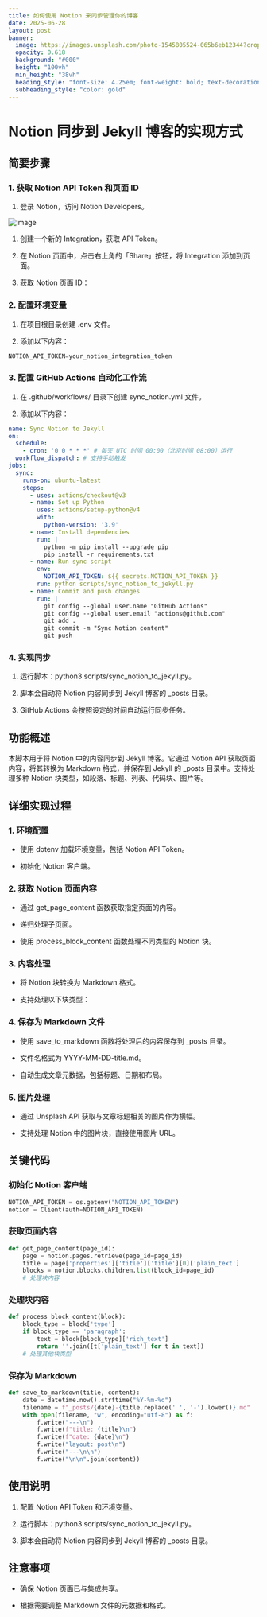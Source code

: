 ```yaml
---
title: 如何使用 Notion 来同步管理你的博客
date: 2025-06-28
layout: post
banner:
  image: https://images.unsplash.com/photo-1545805524-065b6eb12344?crop=entropy&cs=tinysrgb&fit=max&fm=jpg&ixid=M3w2OTIwMzJ8MHwxfHJhbmRvbXx8fHx8fHx8fDE3NTExNDkxNjl8&ixlib=rb-4.1.0&q=80&w=1080
  opacity: 0.618
  background: "#000"
  height: "100vh"
  min_height: "38vh"
  heading_style: "font-size: 4.25em; font-weight: bold; text-decoration: underline"
  subheading_style: "color: gold"
---
```


# Notion 同步到 Jekyll 博客的实现方式

## 简要步骤

### 1. 获取 Notion API Token 和页面 ID

1. 登录 Notion，访问 Notion Developers。

![image](https://prod-files-secure.s3.us-west-2.amazonaws.com/a7a0cc5a-89b9-4cda-8686-1fba0ca52f40/d19c1afe-dea5-4312-9333-786b0ba83054/image.png?X-Amz-Algorithm=AWS4-HMAC-SHA256&X-Amz-Content-Sha256=UNSIGNED-PAYLOAD&X-Amz-Credential=ASIAZI2LB466U34AIK5X%2F20250628%2Fus-west-2%2Fs3%2Faws4_request&X-Amz-Date=20250628T221929Z&X-Amz-Expires=3600&X-Amz-Security-Token=IQoJb3JpZ2luX2VjEJv%2F%2F%2F%2F%2F%2F%2F%2F%2F%2FwEaCXVzLXdlc3QtMiJHMEUCIBCCJdUiL2yO4cU8EPdbbmKDxtRQGfuuu%2BXchiFG7R80AiEAgTWGgcxm%2BUBelOGLVeYOzI0rKUj6VFro%2B42hO%2BxrH%2FgqiAQIlP%2F%2F%2F%2F%2F%2F%2F%2F%2F%2FARAAGgw2Mzc0MjMxODM4MDUiDIB4J2PXY7oxGrUEGyrcA%2FKd%2FDrdlOupBQ4CiIoeFXr4Uyf0nV%2BtiIF%2BLmpslOGV86%2FUYJK8kyNIiXLbHRCJilXv9q5vNmSNlHHZKA25K9rw49HqshQ%2Fi1mXZ%2BHHWgR4SJmtxmIKFKi9SiuNuHm0mDXyokm7Cm9yN2I9Bge2HUtEwrLCm1H9k5H84YFMQvYva4flH9NYGHg9TOVr%2FLDiCPTJ9Pa3551noyxrstHESG7AKLKp7%2FYro%2FRdynFl6G00ry0ngYlTbeWLZyv2ePNAI%2Bl74Cjupwsb6uw5NqXRt8oxGE4vxALQR8WSLy8gB5JtJK%2FpNQA9VC5%2ByIFxvl4IBk%2FXj9TbjHrWlqlrJfZ42yraTp2ag9TlwjbvbeOcdkCXuHALm%2FOHW8v2Zvga3Kx4bWCIEQAMS6pjt2%2BjUlFT0iwTwl%2Bz6%2FxLnxRi%2F%2BnxIc7cPKMpuClDcMfCoPYZUtzJGUKjCEsu1Sh6aeCbxKFnXBoAagfgkq0N0lg%2FdQB3OzIHJZSDlx10Ed2OoDar5Pai2x8cwWxpxV7iBFCd5IvADxV%2BE1i9a%2Fe9PVPzPS5u0O5JDggUCOgrhh8yr0o0nV1yZf%2B5KHNb3dXN0c7hwfVcnVNuAdRP1XrMP9VGBVKSzpTNGfy7GrgpKvhd7SBKMMj0gMMGOqUBU3Mg4GCz3Ifv%2B%2Fv%2BTLNe%2FIrMApV1ec9Es7n2eKLZmvwAIT0t9%2F9rR6GEPlo%2FqM9wU0Un2TqI2gTt4%2FIgbjl2DRhgOxwTnl1tGBtKsBCMBQjekwupBgv1WMxvP6erFe04DT4eOvi9K3RJpX1WQu1yi%2F6yHDyQEd6SO8v3QuA%2BmbGGIf3Pj%2BB%2BvMP2AsJSg3igy9Zq7VSLdEpJLDayQjO2rg1wj8vD&X-Amz-Signature=fa2be24be91e59fc6d54ab085c886e21e7a30fdb56bb330b195473930c6e8cc7&X-Amz-SignedHeaders=host&x-amz-checksum-mode=ENABLED&x-id=GetObject)

1. 创建一个新的 Integration，获取 API Token。

1. 在 Notion 页面中，点击右上角的「Share」按钮，将 Integration 添加到页面。

1. 获取 Notion 页面 ID：


### 2. 配置环境变量

1. 在项目根目录创建 .env 文件。

1. 添加以下内容：

```javascript
NOTION_API_TOKEN=your_notion_integration_token
```

### 3. 配置 GitHub Actions 自动化工作流

1. 在 .github/workflows/ 目录下创建 sync_notion.yml 文件。

1. 添加以下内容：

```yaml
name: Sync Notion to Jekyll
on:
  schedule:
    - cron: '0 0 * * *' # 每天 UTC 时间 00:00（北京时间 08:00）运行
  workflow_dispatch: # 支持手动触发
jobs:
  sync:
    runs-on: ubuntu-latest
    steps:
      - uses: actions/checkout@v3
      - name: Set up Python
        uses: actions/setup-python@v4
        with:
          python-version: '3.9'
      - name: Install dependencies
        run: |
          python -m pip install --upgrade pip
          pip install -r requirements.txt
      - name: Run sync script
        env:
          NOTION_API_TOKEN: ${{ secrets.NOTION_API_TOKEN }}
        run: python scripts/sync_notion_to_jekyll.py
      - name: Commit and push changes
        run: |
          git config --global user.name "GitHub Actions"
          git config --global user.email "actions@github.com"
          git add .
          git commit -m "Sync Notion content"
          git push
```

### 4. 实现同步

1. 运行脚本：python3 scripts/sync_notion_to_jekyll.py。

1. 脚本会自动将 Notion 内容同步到 Jekyll 博客的 _posts 目录。

1. GitHub Actions 会按照设定的时间自动运行同步任务。

## 功能概述

本脚本用于将 Notion 中的内容同步到 Jekyll 博客。它通过 Notion API 获取页面内容，将其转换为 Markdown 格式，并保存到 Jekyll 的 _posts 目录中。支持处理多种 Notion 块类型，如段落、标题、列表、代码块、图片等。

## 详细实现过程

### 1. 环境配置

- 使用 dotenv 加载环境变量，包括 Notion API Token。

- 初始化 Notion 客户端。

### 2. 获取 Notion 页面内容

- 通过 get_page_content 函数获取指定页面的内容。

- 递归处理子页面。

- 使用 process_block_content 函数处理不同类型的 Notion 块。

### 3. 内容处理

- 将 Notion 块转换为 Markdown 格式。

- 支持处理以下块类型：


### 4. 保存为 Markdown 文件

- 使用 save_to_markdown 函数将处理后的内容保存到 _posts 目录。

- 文件名格式为 YYYY-MM-DD-title.md。

- 自动生成文章元数据，包括标题、日期和布局。

### 5. 图片处理

- 通过 Unsplash API 获取与文章标题相关的图片作为横幅。

- 支持处理 Notion 中的图片块，直接使用图片 URL。

## 关键代码

### 初始化 Notion 客户端

```python
NOTION_API_TOKEN = os.getenv("NOTION_API_TOKEN")
notion = Client(auth=NOTION_API_TOKEN)
```

### 获取页面内容

```python
def get_page_content(page_id):
    page = notion.pages.retrieve(page_id=page_id)
    title = page['properties']['title']['title'][0]['plain_text']
    blocks = notion.blocks.children.list(block_id=page_id)
    # 处理块内容
```

### 处理块内容

```python
def process_block_content(block):
    block_type = block['type']
    if block_type == 'paragraph':
        text = block[block_type]['rich_text']
        return ''.join([t['plain_text'] for t in text])
    # 处理其他块类型
```

### 保存为 Markdown

```python
def save_to_markdown(title, content):
    date = datetime.now().strftime("%Y-%m-%d")
    filename = f"_posts/{date}-{title.replace(' ', '-').lower()}.md"
    with open(filename, "w", encoding="utf-8") as f:
        f.write("---\n")
        f.write(f"title: {title}\n")
        f.write(f"date: {date}\n")
        f.write("layout: post\n")
        f.write("---\n\n")
        f.write("\n\n".join(content))
```

## 使用说明

1. 配置 Notion API Token 和环境变量。

1. 运行脚本：python3 scripts/sync_notion_to_jekyll.py。

1. 脚本会自动将 Notion 内容同步到 Jekyll 博客的 _posts 目录。

## 注意事项

- 确保 Notion 页面已与集成共享。

- 根据需要调整 Markdown 文件的元数据和格式。
